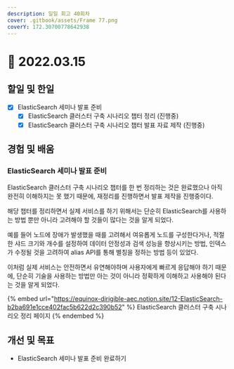 ```yaml
---
description: 일일 회고 40회차
cover: .gitbook/assets/Frame 77.png
coverY: 172.30700778642938
---
```


# 🥱 2022.03.15

## 할일 및 한일

* [x] ElasticSearch 세미나 발표 준비
  * [x] ElasticSearch 클러스터 구축 시나리오 챕터 정리 (진행중)
  * [x] ElasticSearch 클러스터 구축 시나리오 챕터 발표 자료 제작 (진행중)

## 경험 및 배움

### ElasticSearch 세미나 발표 준비

ElasticSearch 클러스터 구축 시나리오 챕터를 한 번 정리하는 것은 완료했으나 아직 완전히 이해하지는 못 했기 때문에, 재정리를 진행하면서 발표 제작을 진행중이다.

해당 챕터를 정리하면서 실제 서비스를 하기 위해서는 단순히 ElasticSearch를 사용하는 방법 뿐만 아니라 고려해야 할 것들이 많다는 것을 알게 되었다.

예를 들어 노드에 장애가 발생했을 때를 고려해서 여유롭게 노드를 구성한다거나, 적절한 샤드 크기와 개수를 설정하여 데이터 안정성과 검색 성능을 향상시키는 방법, 인덱스가 수정될 것을 고려하여 alias API를 통해 별칭을 정하는 방법 등이 있었다.

이처럼 실제 서비스는 안전하면서 유연해야하며 사용자에게 빠르게 응답해야 하기 때문에, 단순히 기술을 사용하는 방법만 아는 것이 아니라 정확하게 이해하고 사용해야 된다는 것을 알게 되었다.



{% embed url="https://equinox-dirigible-aec.notion.site/12-ElasticSearch-b2ba691e1cce402fac5b622d2c390b52" %}
ElasticSearch 클러스터 구축 시나리오 정리 페이지
{% endembed %}

## 개선 및 목표

* ElasticSearch 세미나 발표 준비 완료하기
